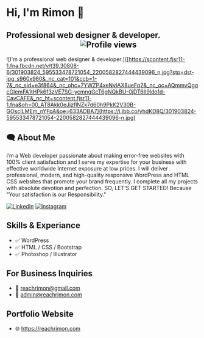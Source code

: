 # Hi, I'm Rimon 👋
## Professional web designer & developer. 	&nbsp;	&nbsp; &nbsp;	&nbsp;	&nbsp;	&nbsp;	&nbsp; &nbsp;	&nbsp;	&nbsp;	&nbsp;	&nbsp;	&nbsp;	&nbsp;	&nbsp;	&nbsp;	&nbsp;	&nbsp;	&nbsp;	&nbsp;	&nbsp;	&nbsp;	&nbsp;	&nbsp;	&nbsp;	&nbsp;	&nbsp;	&nbsp;	&nbsp;	&nbsp;![Profile views](https://gpvc.arturio.dev/reachrimon)  

![I'm a professional web designer & developer.]([https://scontent.fjsr11-1.fna.fbcdn.net/v/t39.30808-6/301903824_595533478721054_2200582827444439096_n.jpg?stp=dst-jpg_s960x960&_nc_cat=101&ccb=1-7&_nc_sid=e3f864&_nc_ohc=7YWZP4xeNvIAX8ueFq2&_nc_oc=AQmmvQgqcGIemFA1tHPk6f3zVE7SG-ycmngGcT6gNQkBU-0jDT6II9ldo1d-CavCAFE&_nc_ht=scontent.fjsr11-1.fna&oh=00_AT8Akk0eJjzflNZk7d60h9PkK2V30B-GOscILMEm_nYFpA&oe=633ADBA7](https://i.ibb.co/yhdKD8Q/301903824-595533478721054-2200582827444439096-n.jpg)

## 🗨 About Me
I’m a Web developer passionate about making error-free websites with 100% client satisfaction and I serve my expertise for your business with effective worldwide Internet exposure at low prices. I will deliver professional, modern, and high-quality responsive WordPress and HTML CSS websites that promote your brand frequently. I complete all my projects with absolute devotion and perfection. SO, LET’S GET STARTED! Because "Your satisfaction is our Responsibility."

<p dir="auto">
<a href="https://www.linkedin.com/in/reachrimon" rel="nofollow"><img src="https://camo.githubusercontent.com/1598532a3542326fff0ea5e0481f39287c1a1a201b07b4fff95c5ecd6a30553e/68747470733a2f2f696d672e736869656c64732e696f2f62616467652f4c696e6b6564496e2d2532333030373742352e7376673f267374796c653d666c61742d737175617265266c6f676f3d6c696e6b6564696e266c6f676f436f6c6f723d7768697465" alt="LinkedIn" data-canonical-src="https://img.shields.io/badge/LinkedIn-%230077B5.svg?&amp;style=flat-square&amp;logo=linkedin&amp;logoColor=white" style="max-width: 100%;"></a>
<a href="https://www.instagram.com/reaachrimmon" rel="nofollow"><img src="https://camo.githubusercontent.com/b091cb88e26295fdc73b1f1f91d812216757930cb4d60f7951a07deff2a53fd5/68747470733a2f2f696d672e736869656c64732e696f2f62616467652f496e7374616772616d2d2532334534343035462e7376673f267374796c653d666c61742d737175617265266c6f676f3d696e7374616772616d266c6f676f436f6c6f723d7768697465" alt="Instagram" data-canonical-src="https://img.shields.io/badge/Instagram-%23E4405F.svg?&amp;style=flat-square&amp;logo=instagram&amp;logoColor=white" style="max-width: 100%;"></a>


</p>

##  Skills & Experiance
- ✅ WordPress 
- ✅ HTML / CSS / Bootstrap
- ✅ Photoshop / Illustrator

##  For Business Inquiries
- 💌 reachrimon@gmail.com
- 💌 admin@reachrimon.com

##  Portfolio Website 
- 🌐 https://reachrimon.com




